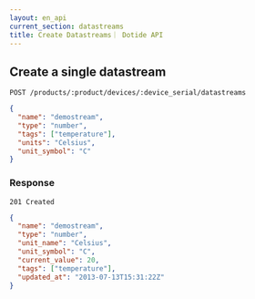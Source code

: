 ```yaml
---
layout: en_api
current_section: datastreams
title: Create Datastreams｜ Dotide API
---
```


## Create a single datastream

    POST /products/:product/devices/:device_serial/datastreams

```json
{
  "name": "demostream",
  "type": "number",
  "tags": ["temperature"],
  "units": "Celsius",
  "unit_symbol": "C"
}
```

### Response

    201 Created

```json
{
  "name": "demostream",
  "type": "number",
  "unit_name": "Celsius",
  "unit_symbol": "C",
  "current_value": 20,
  "tags": ["temperature"],
  "updated_at": "2013-07-13T15:31:22Z"
}
```

